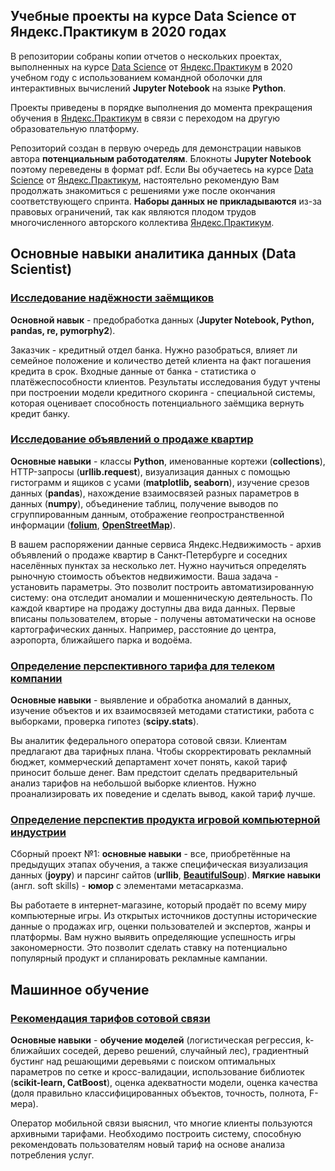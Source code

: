 ## Учебные проекты на курсе Data Science от Яндекс.Практикум в 2020 годах
В репозитории собраны копии отчетов о нескольких проектах, выполненных на курсе [Data Science](https://praktikum.yandex.ru/data-scientist/) от [Яндекс.Практикум](https://praktikum.yandex.ru/) в 2020 учебном году с использованием командной оболочки для интерактивных вычислений **Jupyter Notebook** на языке **Python**.

Проекты приведены в порядке выполнения до момента прекращения обучения в [Яндекс.Практикум](https://praktikum.yandex.ru/) в связи с переходом на другую образовательную платформу.

Репозиторий создан в первую очередь для демонстрации навыков автора **потенциальным работодателям**. Блокноты **Jupyter Notebook** поэтому переведены в формат pdf. Если Вы обучаетесь на курсе [Data Science](https://praktikum.yandex.ru/data-scientist/) от [Яндекс.Практикум](https://praktikum.yandex.ru/), настоятельно рекомендую Вам продолжать знакомиться с решениями уже после окончания соответствующего спринта. **Наборы данных не прикладываются** из-за правовых ограничений, так как являются плодом трудов многочисленного авторского коллектива [Яндекс.Практикум](https://praktikum.yandex.ru/).

## Основные навыки аналитика данных (Data Scientist)

### [Исследование надёжности заёмщиков](https://github.com/Bombardier2000/Data-Science-Yandex-Praktikum/tree/master/reports/01.01-Credit-Scoring.pdf)
**Основной навык** - предобработка данных (**Jupyter Notebook, Python, pandas, re, pymorphy2**).

Заказчик - кредитный отдел банка. Нужно разобраться, влияет ли семейное положение и количество детей клиента на факт погашения кредита в срок. Входные данные от банка - статистика о платёжеспособности клиентов. Результаты исследования будут учтены при построении модели кредитного скоринга - специальной системы, которая оценивает способность потенциального заёмщика вернуть кредит банку.

### [Исследование объявлений о продаже квартир](https://github.com/Bombardier2000/Data-Science-Yandex-Praktikum/tree/master/reports/01.02-Housing-market.pdf)
**Основные навыки** - классы **Python**, именованные кортежи (**collections**), HTTP-запросы (**urllib.request**), визуализация данных с помощью гистограмм и ящиков с усами (**matplotlib, seaborn**), изучение срезов данных (**pandas**), нахождение взаимосвязей разных параметров в данных (**numpy**), объединение таблиц, получение выводов по сгруппированным данным, отображение геопространственной информации ([**folium**](https://python-visualization.github.io/folium/), [**OpenStreetMap**](https://www.openstreetmap.org/)).

В вашем распоряжении данные сервиса Яндекс.Недвижимость - архив объявлений о продаже квартир в Санкт-Петербурге и соседних населённых пунктах за несколько лет. Нужно научиться определять рыночную стоимость объектов недвижимости. Ваша задача - установить параметры. Это позволит построить автоматизированную систему: она отследит аномалии и мошенническую деятельность. По каждой квартире на продажу доступны два вида данных. Первые вписаны пользователем, вторые - получены автоматически на основе картографических данных. Например, расстояние до центра, аэропорта, ближайшего парка и водоёма.

### [Определение перспективного тарифа для телеком компании](https://github.com/Bombardier2000/Data-Science-Yandex-Praktikum/tree/master/reports/01.03-Telecom.pdf)
**Основные навыки** - выявление и обработка аномалий в данных, изучение объектов и их взаимосвязей методами статистики, работа с выборками, проверка гипотез (**scipy.stats**).

Вы аналитик федерального оператора сотовой связи. Клиентам предлагают два тарифных плана. Чтобы скорректировать рекламный бюджет, коммерческий департамент хочет понять,
какой тариф приносит больше денег. Вам предстоит сделать предварительный анализ тарифов на небольшой выборке клиентов. Нужно проанализировать их поведение и сделать вывод, какой тариф лучше.

### [Определение перспектив продукта игровой компьютерной индустрии](https://github.com/Bombardier2000/Data-Science-Yandex-Praktikum/tree/master/reports/01.04-Combined-Project-1.pdf)
Сборный проект №1: **основные навыки** - все, приобретённые на предыдущих этапах обучения, а также специфическая визуализация данных (**joypy**) и парсинг сайтов (**urllib**, [**BeautifulSoup**](https://www.crummy.com/software/BeautifulSoup/)). **Мягкие навыки** (англ. soft skills) - **юмор** с элементами метасарказма.

Вы работаете в интернет-магазине, который продаёт по всему миру компьютерные игры. Из открытых источников доступны исторические данные о
продажах игр, оценки пользователей и экспертов, жанры и платформы. Вам нужно выявить определяющие успешность игры закономерности. Это позволит сделать ставку на потенциально популярный продукт и спланировать рекламные кампании.

## Машинное обучение

### [Рекомендация тарифов сотовой связи](https://github.com/Bombardier2000/Data-Science-Yandex-Praktikum/tree/master/reports/02.01-Tariff-Recomendation.pdf)
**Основные навыки** - **обучение моделей** (логистическая регрессия, k-ближайших соседей, дерево решений, случайный лес), градиентный бустинг над решающими деревьями с поиском оптимальных параметров по сетке и кросс-валидации, использование библиотек (**scikit-learn, CatBoost**), оценка адекватности модели, оценка качества (доля правильно классифицированных объектов, точность, полнота, F-мера).

Оператор мобильной связи выяснил, что многие клиенты пользуются архивными тарифами. Необходимо построить систему, способную рекомендовать пользователям новый тариф на основе анализа потребления услуг.
